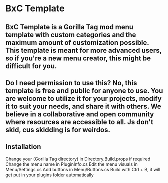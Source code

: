 # BxC Template
BxC Template is a Gorilla Tag mod menu template with custom categories and the maximum amount of customization possible. This template is meant for more advanced users, so if you're a new menu creator, this might be difficult for you.
--------------------------------------------------------------
Do I need permission to use this?
No, this template is free and public for anyone to use. You are welcome to utilize it for your projects, modify it to suit your needs, and share it with others. We believe in a collaborative and open community where resources are accessible to all. Js don't skid, cus skidding is for weirdos.
--------------------------------------------------------------
Installation
--------------------------------------------------------------
Change your <GamePath> (Gorilla Tag directory) in Directory.Build.props if required
Change the menu name in PluginInfo.cs
Edit the menu visuals in Menu/Settings.cs
Add buttons in Menu/Buttons.cs
Build with Ctrl + B, it will get put in your plugins folder automatically
